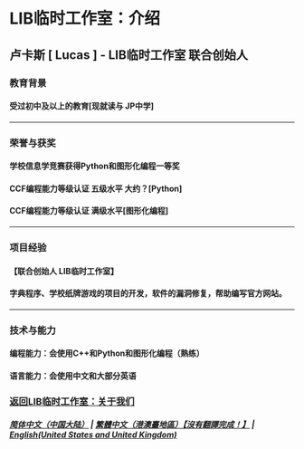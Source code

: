 # LIB临时工作室：介绍

## 卢卡斯 [ Lucas ] - LIB临时工作室 联合创始人
### 教育背景 
#### 受过初中及以上的教育[现就读与 JP中学]
---
### 荣誉与获奖
#### 学校信息学竞赛获得Python和图形化编程一等奖
#### CCF编程能力等级认证 五级水平 大约？[Python]
#### CCF编程能力等级认证 满级水平[图形化编程]
---
### 项目经验
#### 【联合创始人 LIB临时工作室】
#### 字典程序、学校纸牌游戏的项目的开发，软件的漏洞修复，帮助编写官方网站。
---
### 技术与能力
#### 编程能力：会使用C++和Python和图形化编程（熟练）
#### 语言能力：会使用中文和大部分英语 
### [返回LIB临时工作室：关于我们](https://libps.github.io/About_us)
##### [简体中文（中国大陆）](Lucas) | [繁體中文（港澳臺地區）【沒有翻譯完成！】](tc/Lucas) | **[English(United States and United Kingdom)](en/Lucas)**

